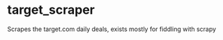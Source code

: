 target_scraper
=============

Scrapes the target.com daily deals, exists mostly for fiddling with scrapy